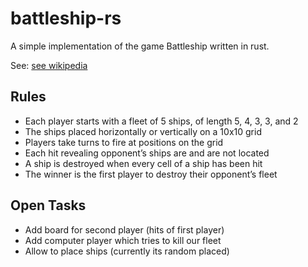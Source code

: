 # battleship-rs
A simple implementation of the game Battleship written in rust.

See: [see wikipedia](https://secure.wikimedia.org/wikipedia/en/wiki/Battleship_game)

Rules
--------
* Each player starts with a fleet of 5 ships, of length 5, 4, 3, 3, and 2
* The ships placed horizontally or vertically on a 10x10 grid
* Players take turns to fire at positions on the grid
* Each hit revealing opponent’s ships are and are not located
* A ship is destroyed when every cell of a ship has been hit
* The winner is the first player to destroy their opponent’s fleet

Open Tasks
--------
* Add board for second player (hits of first player)
* Add computer player which tries to kill our fleet
* Allow to place ships (currently its random placed)
